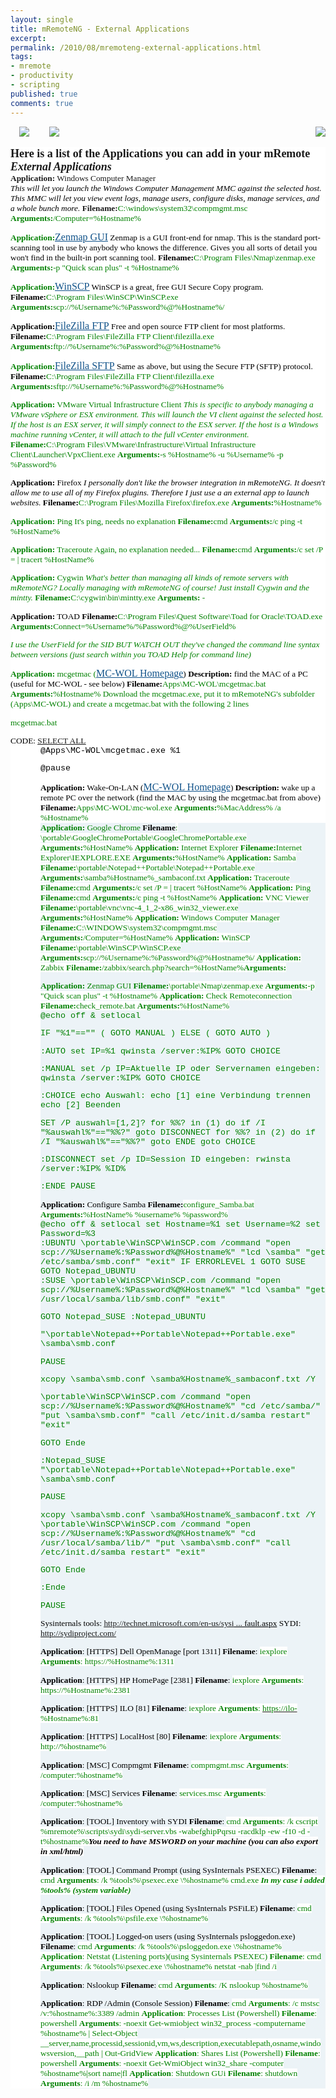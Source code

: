 ```yaml
---
layout: single
title: mRemoteNG - External Applications
excerpt: 
permalink: /2010/08/mremoteng-external-applications.html
tags: 
- mremote
- productivity
- scripting
published: true
comments: true
---
```

<a href="http://3.bp.blogspot.com/-17mc-8J-x7M/Ts6AUaM_buI/AAAAAAAA8L8/YkEsmdO2QaI/s1600/11-24-2011+12-30-22+PM.png" imageanchor="1" style="clear: right; float: right; margin-bottom: 1em; margin-left: 1em;"><img border="0" src="http://3.bp.blogspot.com/-17mc-8J-x7M/Ts6AUaM_buI/AAAAAAAA8L8/YkEsmdO2QaI/s1600/11-24-2011+12-30-22+PM.png" /></a><a href="http://4.bp.blogspot.com/-Dq_a6DzF4oQ/Ts6ARNbiV8I/AAAAAAAA8Ls/_w16t7MeGEI/s1600/11-24-2011+12-34-38+PM.png" imageanchor="1" style="margin-left: 1em; margin-right: 1em;"><img border="0" src="http://4.bp.blogspot.com/-Dq_a6DzF4oQ/Ts6ARNbiV8I/AAAAAAAA8Ls/_w16t7MeGEI/s1600/11-24-2011+12-34-38+PM.png" /></a>
<a href="http://2.bp.blogspot.com/-cICoHzD6UgA/Ts6ATya5lNI/AAAAAAAA8L0/Cwsyr20d3y4/s1600/11-24-2011+12-31-39+PM.png" imageanchor="1" style="margin-left: 1em; margin-right: 1em;"><img border="0" src="http://2.bp.blogspot.com/-cICoHzD6UgA/Ts6ATya5lNI/AAAAAAAA8L0/Cwsyr20d3y4/s1600/11-24-2011+12-31-39+PM.png" /></a>
<div class="MsoNormal" style="background: white; line-height: normal; margin: 0in 0in 10pt; mso-margin-bottom-alt: auto; mso-margin-top-alt: auto;"><span style="font-family: Trebuchet MS;"><b><span style="font-size: 10pt;"><span style="font-size: large;">Here is a list of the Applications you can add in your mRemote <i>External Applications</i></b><div class="MsoNormal" style="background: none repeat scroll 0% 0% white; line-height: normal; margin: 0in 0in 10pt;"><span style="font-family: Trebuchet MS;"><b><span style="font-size: 10pt;">Application:</b><span style="font-size: 10pt;"> Windows Computer Manager<i><span style="font-size: 10pt;"> </i><div class="MsoNormal" style="background: white; line-height: normal; margin: 0in 0in 10pt; mso-margin-bottom-alt: auto; mso-margin-top-alt: auto;"><i><span style="color: black; font-family: Trebuchet MS;"><span style="font-size: 10pt;">This will let you launch the Windows Computer Management MMC against the selected host. This MMC will let you view event logs, manage users, configure disks, manage services, and a whole bunch more. </i><span style="font-size: 10pt;">
<span style="font-family: Trebuchet MS;"><b>Filename:</b><span class="Style1Char"><span style="color: green; font-family: Lucida Console;">C:\windows\system32\compmgmt.msc
<span style="font-family: Trebuchet MS;"><b>Arguments:</b><span class="Style1Char"><span style="color: green; font-family: Lucida Console;">/Computer=%Hostname%<span style="font-size: 10pt;">

<span style="font-family: Trebuchet MS;"><b>Application:</b><a href="http://nmap.org/zenmap/"><span style="color: #105289; font-family: Trebuchet MS; font-size: 12pt;"><u>Zenmap GUI</u></a>
<span style="color: black; font-family: Trebuchet MS;"><span style="font-size: 10pt;">Zenmap is a GUI front-end for nmap. This is the standard port-scanning tool in use by anybody who knows the difference. Gives you all sorts of detail you won't find in the built-in port scanning tool.
<b>Filename:</b><span style="font-size: 10pt;"><span class="Style1Char"><span style="color: green; font-family: Lucida Console;">C:\Program Files\Nmap\zenmap.exe
<span style="font-family: Trebuchet MS;"><b>Arguments:</b><span class="Style1Char"><span style="color: green; font-family: Lucida Console;">-p "Quick scan plus" -t %Hostname%<span style="font-size: 10pt;">

<span style="font-family: Trebuchet MS;"><b>Application:</b><a href="http://winscp.net/eng/download.php"><span style="color: #105289; font-family: Trebuchet MS; font-size: 12pt;"><u>WinSCP</u></a>
<span style="color: black; font-family: Trebuchet MS;"><span style="font-size: 10pt;">WinSCP is a great, free GUI Secure Copy program.
<b>Filename:</b><span style="font-size: 10pt;"><span class="Style1Char"><span style="color: green; font-family: Lucida Console;">C:\Program Files\WinSCP\WinSCP.exe
<span style="font-family: Trebuchet MS;"><b>Arguments:</b><span class="Style1Char"><span style="color: green; font-family: Lucida Console;">scp://%Username%:%Password%@%Hostname%/<span style="font-family: Trebuchet MS;"><i></i><div class="MsoNormal" style="background: white; line-height: normal; margin: 0in 0in 10pt; mso-margin-bottom-alt: auto; mso-margin-top-alt: auto;"><b><span style="color: black; font-family: Trebuchet MS; font-size: 10pt;">Application:</b><span style="color: black; font-family: Trebuchet MS; font-size: 10pt;"><a href="http://filezilla-project.org/download.php"><span style="color: #105289; font-family: Trebuchet MS; font-size: 12pt;"><u>FileZilla FTP</u></a>
<span style="color: black; font-family: Trebuchet MS;"><span style="font-size: 10pt;">Free and open source FTP client for most platforms.
<b>Filename:</b><span style="font-size: 10pt;"><span class="Style1Char"><span style="color: green; font-family: Lucida Console;">C:\Program Files\FileZilla FTP Client\filezilla.exe
<span style="font-family: Trebuchet MS;"><b>Arguments:</b><span class="Style1Char"><span style="color: green; font-family: Lucida Console;">ftp://%Username%:%Password%@%Hostname%<span style="font-size: 10pt;">

<span style="font-family: Trebuchet MS;"><b>Application:</b><a href="http://filezilla-project.org/download.php"><span style="color: #105289; font-family: Trebuchet MS; font-size: 12pt;"><u>FileZilla SFTP</u></a>
<span style="color: black; font-family: Trebuchet MS;"><span style="font-size: 10pt;">Same as above, but using the Secure FTP (SFTP) protocol.
<b>Filename:</b><span style="font-size: 10pt;"><span class="Style1Char"><span style="color: green; font-family: Lucida Console;">C:\Program Files\FileZilla FTP Client\filezilla.exe
<span style="font-family: Trebuchet MS;"><b>Arguments:</b><span class="Style1Char"><span style="color: green; font-family: Lucida Console;">sftp://%Username%:%Password%@%Hostname%

<span style="font-family: Trebuchet MS;"><b>Application:</b> VMware Virtual Infrastructure Client
<i>This is specific to anybody managing a VMware vSphere or ESX environment. This will launch the VI client against the selected host. If the host is an ESX server, it will simply connect to the ESX server. If the host is a Windows machine running vCenter, it will attach to the full vCenter environment.</i>
<b>Filename:</b><span class="Style1Char"><span style="color: green; font-family: Lucida Console;">C:\Program Files\VMware\Infrastructure\Virtual Infrastructure Client\Launcher\VpxClient.exe
<span style="font-family: Trebuchet MS;"><b>Arguments:</b><span class="Style1Char"><span style="font-family: Lucida Console;">-s %Hostname% -u %Username% -p %Password%<div class="MsoNormal" style="background: white; line-height: normal; margin: 0in 0in 0pt;">
<div class="MsoNormal" style="background: white; line-height: normal; margin: 0in 0in 0pt;"><b><span style="color: black; font-family: Trebuchet MS;"><span style="font-size: 10pt;">Application:</b><span style="font-size: 10pt;"><span style="color: black; font-family: Trebuchet MS;"> Firefox
<i>I personally don't like the browser integration in mRemoteNG. It doesn't allow me to use all of my Firefox plugins. Therefore I just use a an external app to launch websites.</i>
<b>Filename:</b><span class="Style1Char"><span style="color: green; font-family: Lucida Console;">C:\Program Files\Mozilla Firefox\firefox.exe
<span style="font-family: Trebuchet MS;"><b>Arguments:</b><span class="Style1Char"><span style="color: green; font-family: Lucida Console;">%Hostname%

<span style="font-family: Trebuchet MS;"><b>Application:</b> Ping
It's ping, needs no explanation
<b>Filename:</b><span class="Style1Char"><span style="color: green; font-family: Lucida Console;">cmd
<span style="font-family: Trebuchet MS;"><b>Arguments:</b><span class="Style1Char"><span style="color: green; font-family: Lucida Console;">/c ping -t %HostName%

<span style="font-family: Trebuchet MS;"><b>Application:</b> Traceroute
Again, no explanation needed...
<b>Filename:</b><span class="Style1Char"><span style="color: green; font-family: Lucida Console;">cmd
<span style="font-family: Trebuchet MS;"><b>Arguments:</b><span class="Style1Char"><span style="color: green; font-family: Lucida Console;">/c set /P = | tracert %HostName%

<span style="font-family: Trebuchet MS;"><b>Application:</b> Cygwin
<i>What's better than managing all kinds of remote servers with mRemoteNG? Locally managing with mRemoteNG of course! Just install Cygwin and the mintty.</i>
<b>Filename:</b><span class="Style1Char"><span style="color: green; font-family: Lucida Console;">C:\cygwin\bin\mintty.exe<span style="font-size: 10pt;">
<span style="font-family: Trebuchet MS;"><span style="font-size: 10pt;"><b>Arguments:</b> -<div class="MsoNormal" style="background: white; line-height: normal; margin: 0in 0in 0pt;"><b><span style="color: black; font-family: Trebuchet MS;"><span style="font-size: 10pt;">Application:</b><span style="font-size: 10pt;"><span style="color: black; font-family: Trebuchet MS;"> TOAD
<b>Filename:</b><span class="Style1Char"><span style="color: green; font-family: Lucida Console;">C:\Program Files\Quest Software\Toad for Oracle\TOAD.exe
<span style="font-family: Trebuchet MS;"><b>Arguments:</b><span class="Style1Char"><span style="color: green; font-family: Lucida Console;">Connect=%Username%/%Password%@%UserField%<span style="font-size: 10pt;">

<span style="font-family: Trebuchet MS;"><i>I use the UserField for the SID</i>
<i>BUT WATCH OUT they've changed the command line syntax between versions (just search within you TOAD Help for command line)</i>

<b>Application:</b> mcgetmac (<a href="http://www.matcode.com/wol.htm"><span style="color: #105289; font-family: Trebuchet MS; font-size: 12pt;"><u>MC-WOL Homepage</u></a><span style="color: black; font-family: Trebuchet MS;"><span style="font-size: 10pt;">)
<b>Description:</b> find the MAC of a PC (useful for MC-WOL - see below)
<b>Filename:</b><span style="font-size: 10pt;"><span class="Style1Char"><span style="color: green; font-family: Lucida Console;">Apps\MC-WOL\mcgetmac.bat
<span style="font-family: Trebuchet MS;"><b>Arguments:</b><span class="Style1Char"><span style="color: green; font-family: Lucida Console;">%Hostname%<span style="font-size: 10pt;">
<span style="font-family: Trebuchet MS;">Download the mcgetmac.exe, put it to mRemoteNG's subfolder (Apps\MC-WOL) and create a mcgetmac.bat with the following 2 lines

mcgetmac.bat<div class="MsoNormal" style="background: white; line-height: normal; margin: 0in 0in 0pt;"><span style="color: black; font-family: Trebuchet MS; font-size: 10pt;">CODE: <a href="http://forum.mremoteng.org/viewtopic.php?f=3&amp;t=82"><span style="font-family: Trebuchet MS;"><u>SELECT ALL</u></a><div class="MsoNormal" style="background: white; line-height: normal; margin: 0in 0in 0pt 0.5in;"><span style="font-family: Courier New;">@Apps\MC-WOL\mcgetmac.exe %1

@pause<div class="MsoNormal" style="background: white; line-height: normal; margin: 0in 0in 10pt; mso-margin-bottom-alt: auto; mso-margin-top-alt: auto;"><b><span style="color: black; font-family: Trebuchet MS; font-size: 10pt;">Application:</b><span style="color: black; font-family: Trebuchet MS; font-size: 10pt;"> Wake-On-LAN (<a href="http://www.matcode.com/wol.htm"><span style="color: #105289; font-family: Trebuchet MS; font-size: 12pt;"><u>MC-WOL Homepage</u></a><span style="color: black; font-family: Trebuchet MS;"><span style="font-size: 10pt;">)
<b>Description:</b> wake up a remote PC over the network (find the MAC by using the mcgetmac.bat from above)
<b>Filename:</b><span style="font-size: 10pt;"><span class="Style1Char"><span style="color: green; font-family: Lucida Console;">Apps\MC-WOL\mc-wol.exe
<span style="font-family: Trebuchet MS;"><b>Arguments:</b><span class="Style1Char"><span style="font-family: Lucida Console;">%MacAddress% /a %Hostname%<div class="MsoNormal" style="background: #ecf3f7; line-height: normal; margin: 0in 0in 0pt;"><span style="font-family: Trebuchet MS;"><b><span style="font-size: 10pt;">Application:</b><span style="font-size: 10pt;"> Google Chrome<span style="font-size: 10pt;">
<b><span style="color: black; font-family: Trebuchet MS;">Filename</b><span class="Style1Char"><span style="background-color: white; color: green; font-family: Lucida Console;">: \portable\GoogleChromePortable\GoogleChromePortable.exe
<span style="font-family: Trebuchet MS;"><b>Arguments:</b><span class="Style1Char"><span style="background-color: white; color: green; font-family: Lucida Console;">%HostName%
<span style="font-family: Trebuchet MS;"><b>Application:</b> Internet Explorer
<span style="font-family: Trebuchet MS;"><b>Filename:</b><span class="Style1Char"><span style="background-color: white; color: green; font-family: Lucida Console;">Internet Explorer\IEXPLORE.EXE
<span style="font-family: Trebuchet MS;"><b>Arguments:</b><span class="Style1Char"><span style="background-color: white; color: green; font-family: Lucida Console;">%HostName%
<span style="font-family: Trebuchet MS;"><b>Application:</b> Samba
<span style="font-family: Trebuchet MS;"><b>Filename:</b><span class="Style1Char"><span style="background-color: white; color: green; font-family: Lucida Console;">\portable\Notepad++Portable\Notepad++Portable.exe
<span style="font-family: Trebuchet MS;"><b>Arguments:</b><span class="Style1Char"><span style="background-color: white; color: green; font-family: Lucida Console;">\samba\%Hostname%_sambaconf.txt
<span style="font-family: Trebuchet MS;"><b>Application:</b> Traceroute
<span style="font-family: Trebuchet MS;"><b>Filename:</b><span class="Style1Char"><span style="background-color: white; color: green; font-family: Lucida Console;">cmd
<span style="font-family: Trebuchet MS;"><b>Arguments:</b><span class="Style1Char"><span style="background-color: white; color: green; font-family: Lucida Console;">/c set /P = | tracert %HostName%
<span style="font-family: Trebuchet MS;"><b>Application:</b> Ping
<span style="font-family: Trebuchet MS;"><b>Filename:</b><span class="Style1Char"><span style="background-color: white; color: green; font-family: Lucida Console;">cmd
<span style="font-family: Trebuchet MS;"><b>Arguments:</b><span class="Style1Char"><span style="background-color: white; color: green; font-family: Lucida Console;">/c ping -t %HostName%
<span style="font-family: Trebuchet MS;"><b>Application:</b> VNC Viewer
<span style="font-family: Trebuchet MS;"><b>Filename:</b><span class="Style1Char"><span style="background-color: white; color: green; font-family: Lucida Console;">\portable\vnc\vnc-4_1_2-x86_win32_viewer.exe
<span style="font-family: Trebuchet MS;"><b>Arguments:</b><span class="Style1Char"><span style="background-color: white; color: green; font-family: Lucida Console;">%HostName%
<span style="font-family: Trebuchet MS;"><b>Application:</b> Windows Computer Manager
<span style="font-family: Trebuchet MS;"><b>Filename:</b><span class="Style1Char"><span style="background-color: white; color: green; font-family: Lucida Console;">C:\WINDOWS\system32\compmgmt.msc
<span style="font-family: Trebuchet MS;"><b>Arguments:</b><span class="Style1Char"><span style="background-color: white; color: green; font-family: Lucida Console;">/Computer=%HostName%
<span style="font-family: Trebuchet MS;"><b>Application:</b> WinSCP
<span style="font-family: Trebuchet MS;"><b>Filename:</b><span class="Style1Char"><span style="background-color: white; color: green; font-family: Lucida Console;">\portable\WinSCP\WinSCP.exe
<span style="font-family: Trebuchet MS;"><b>Arguments:</b><span class="Style1Char"><span style="background-color: white; color: green; font-family: Lucida Console;">scp://%Username%:%Password%@%Hostname%/
<span style="font-family: Trebuchet MS;"><b>Application:</b> Zabbix
<span style="font-family: Trebuchet MS;"><b>Filename:</b><span class="Style1Char"><span style="background-color: white; color: green; font-family: Lucida Console;">/zabbix/search.php?search=%HostName%<b><span style="font-family: Trebuchet MS;">Arguments: </b><div class="MsoNormal" style="background: #ecf3f7; line-height: normal; margin: 0in 0in 0pt;">
<div class="MsoNormal" style="background: #ecf3f7; line-height: normal; margin: 0in 0in 0pt;"><span style="font-family: Trebuchet MS;"><b><span style="font-size: 10pt;">Application:</b><span style="font-size: 10pt;"> Zenmap GUI<span style="font-size: 10pt;">
<span style="font-family: Trebuchet MS;"><b>Filename:</b><span class="Style1Char"><span style="background-color: white; color: green; font-family: Lucida Console;">\portable\Nmap\zenmap.exe
<span style="font-family: Trebuchet MS;"><b>Arguments:</b><span class="Style1Char"><span style="background-color: white; color: green; font-family: Lucida Console;">-p "Quick scan plus" -t %Hostname%
<span style="font-family: Trebuchet MS;"><b>Application:</b> Check Remoteconnection
<span style="font-family: Trebuchet MS;"><b>Filename:</b><span class="Style1Char"><span style="background-color: white; color: green; font-family: Lucida Console;">check_remote.bat
<span style="font-family: Trebuchet MS;"><b>Arguments:</b><span class="Style1Char"><span style="font-family: Lucida Console;"><span style="background-color: white; color: green; font-size: 10pt;">%HostName%<div class="MsoNormal" style="background: #ecf3f7; line-height: normal; margin: 0in 0in 0pt;">
<div class="MsoNormal" style="background: #ecf3f7; line-height: normal; margin: 0in 0in 0pt;"><span style="font-family: Courier New;">@echo off &amp; setlocal

IF "%1"=="" (
GOTO MANUAL
) ELSE (
GOTO AUTO
)

:AUTO
set IP=%1
qwinsta /server:%IP%
GOTO CHOICE

:MANUAL
set /p IP=Aktuelle IP oder Servernamen eingeben: 
qwinsta /server:%IP%
GOTO CHOICE

:CHOICE
echo Auswahl:
echo [1] eine Verbindung trennen
echo [2] Beenden

SET /P auswahl=[1,2]?
for %%? in (1) do if /I "%auswahl%"=="%%?" goto DISCONNECT
for %%? in (2) do if /I "%auswahl%"=="%%?" goto ENDE
goto CHOICE

:DISCONNECT
set /p ID=Session ID eingeben:
rwinsta /server:%IP% %ID%

:ENDE
PAUSE<div class="MsoNormal" style="background: #ecf3f7; line-height: normal; margin: 0in 0in 0pt;">
<div class="MsoNormal" style="background: #ecf3f7; line-height: normal; margin: 0in 0in 0pt;"><b><span style="color: black; font-family: Trebuchet MS;"><span style="font-size: 10pt;">Application:</b><span style="font-size: 10pt;"><span style="color: black; font-family: Trebuchet MS;"> Configure Samba
<b>Filename:</b><span class="Style1Char"><span style="background-color: white; color: green; font-family: Lucida Console;">configure_Samba.bat
<span style="font-family: Trebuchet MS;"><b>Arguments:</b><span class="Style1Char"><span style="font-family: Lucida Console;"><span style="background-color: white; color: green; font-size: 10pt;">%HostName% %username% %password%<div class="MsoNormal" style="background: #ecf3f7; line-height: normal; margin: 0in 0in 0pt;">
<div class="MsoNormal" style="background: #ecf3f7; line-height: normal; margin: 0in 0in 0pt;"><span style="font-family: Courier New;">@echo off &amp; setlocal
set Hostname=%1
set Username=%2
set Password=%3<div class="MsoNormal" style="background: #ecf3f7; line-height: normal; margin: 0in 0in 0pt;"><span style="font-family: Courier New;">:UBUNTU
\portable\WinSCP\WinSCP.com /command "open scp://%Username%:%Password%@%Hostname%" "lcd \samba" "get /etc/samba/smb.conf" "exit"
IF ERRORLEVEL 1 GOTO SUSE
GOTO Notepad_UBUNTU<div class="MsoNormal" style="background: #ecf3f7; line-height: normal; margin: 0in 0in 10pt; mso-margin-bottom-alt: auto; mso-margin-top-alt: auto;"><span style="font-family: Courier New;">:SUSE
\portable\WinSCP\WinSCP.com /command "open scp://%Username%:%Password%@%Hostname%" "lcd \samba" "get /usr/local/samba/lib/smb.conf" "exit"

GOTO Notepad_SUSE
:Notepad_UBUNTU

"\portable\Notepad++Portable\Notepad++Portable.exe" \samba\smb.conf

PAUSE

xcopy \samba\smb.conf \samba\%Hostname%_sambaconf.txt /Y

\portable\WinSCP\WinSCP.com /command "open scp://%Username%:%Password%@%Hostname%" "cd /etc/samba/" "put \samba\smb.conf" "call /etc/init.d/samba restart" "exit"

GOTO Ende<div class="MsoNormal" style="background: #ecf3f7; line-height: normal; margin: 0in 0in 10pt; mso-margin-bottom-alt: auto; mso-margin-top-alt: auto;"><span style="font-family: Courier New;">:Notepad_SUSE
"\portable\Notepad++Portable\Notepad++Portable.exe" \samba\smb.conf

PAUSE

xcopy \samba\smb.conf \samba\%Hostname%_sambaconf.txt /Y
\portable\WinSCP\WinSCP.com /command "open scp://%Username%:%Password%@%Hostname%" "cd /usr/local/samba/lib/" "put \samba\smb.conf" "call /etc/init.d/samba restart" "exit"

GOTO Ende<div class="MsoNormal" style="background: #ecf3f7; line-height: normal; margin: 0in 0in 10pt; mso-margin-bottom-alt: auto; mso-margin-top-alt: auto;"><span style="font-family: Courier New;">:Ende

PAUSE<div class="MsoNormal" style="background: #ecf3f7; line-height: normal; margin: 0in 0in 3pt;"><span style="color: black; font-family: Trebuchet MS;"><span style="font-size: 10pt;">Sysinternals tools: <span style="font-size: 10pt;"><a href="http://technet.microsoft.com/en-us/sysinternals/default.aspx"><span style="color: #105289; font-family: Trebuchet MS;"><u>http://technet.microsoft.com/en-us/sysi ... fault.aspx</u></a>
<span style="color: black; font-family: Trebuchet MS;">SYDI: <a href="http://sydiproject.com/"><span style="color: #105289; font-family: Trebuchet MS;"><u>http://sydiproject.com/</u></a>

<span style="font-family: Trebuchet MS;"><b>Application</b>: [HTTPS] Dell OpenManage [port 1311]
<b>Filename</b>: <span style="font-size: 10pt;"><span class="Style1Char"><span style="background-color: white; color: green; font-family: Lucida Console;">iexplore
<span style="font-family: Trebuchet MS;"><b>Arguments</b>: <span class="Style1Char"><span style="background-color: white; color: green; font-family: Lucida Console;">https://%Hostname%:1311

<span style="font-family: Trebuchet MS;"><b>Application</b>: [HTTPS] HP HomePage [2381]
<b>Filename</b>: <span class="Style1Char"><span style="background-color: white; color: green; font-family: Lucida Console;">iexplore
<span style="font-family: Trebuchet MS;"><b>Arguments</b>: <span class="Style1Char"><span style="background-color: white; color: green; font-family: Lucida Console;">https://%Hostname%:2381

<span style="font-family: Trebuchet MS;"><b>Application</b>: [HTTPS] ILO [81]
<b>Filename</b>: <span class="Style1Char"><span style="background-color: white; color: green; font-family: Lucida Console;">iexplore
<span style="font-family: Trebuchet MS;"><b>Arguments</b>: <span class="Style1Char"><a href="https://ilo-/"><span style="background-color: white; color: green; font-family: Lucida Console;">https://ilo-</a><span style="background-color: white; color: green; font-family: Lucida Console;">%Hostname%:81

<span style="font-family: Trebuchet MS;"><b>Application</b>: [HTTPS] LocalHost [80]
<b>Filename</b>: <span class="Style1Char"><span style="background-color: white; color: green; font-family: Lucida Console;">iexplore
<span style="font-family: Trebuchet MS;"><b>Arguments</b>: <span class="Style1Char"><span style="background-color: white; color: green; font-family: Lucida Console;">http://%hostname%

<span style="font-family: Trebuchet MS;"><b>Application</b>: [MSC] Compmgmt
<b>Filename</b>: <span class="Style1Char"><span style="background-color: white; color: green; font-family: Lucida Console;">compmgmt.msc
<span style="font-family: Trebuchet MS;"><b>Arguments</b>: <span class="Style1Char"><span style="background-color: white; color: green; font-family: Lucida Console;">/computer:%hostname%

<span style="font-family: Trebuchet MS;"><b>Application</b>: [MSC] Services
<b>Filename</b>: <span class="Style1Char"><span style="background-color: white; color: green; font-family: Lucida Console;">services.msc
<span style="font-family: Trebuchet MS;"><b>Arguments</b>: <span class="Style1Char"><span style="background-color: white; color: green; font-family: Lucida Console;">/computer:%hostname%

<span style="font-family: Trebuchet MS;"><b>Application</b>: [TOOL] Inventory with SYDI
<b>Filename</b>: <span class="Style1Char"><span style="background-color: white; color: green; font-family: Lucida Console;">cmd
<span style="font-family: Trebuchet MS;"><b>Arguments</b>: <span class="Style1Char"><span style="background-color: white; color: green; font-family: Lucida Console;">/k cscript %mremote%\scripts\sydi\sydi-server.vbs -wabefghipPqrsu -racdklp -ew -f10 -d -t%hostname%<b><i><span style="color: black; font-family: Trebuchet MS;">You need to have MSWORD on your machine (you can also export in xml/html)</i></b>

<span style="font-family: Trebuchet MS;"><b>Application</b>: [TOOL] Command Prompt (using SysInternals PSEXEC)
<b>Filename</b>: <span class="Style1Char"><span style="background-color: white; color: green; font-family: Lucida Console;">cmd
<span style="font-family: Trebuchet MS;"><b>Arguments</b>: <span class="Style1Char"><span style="background-color: white; color: green; font-family: Lucida Console;">/k %tools%\psexec.exe \\%hostname% cmd.exe
<span style="font-family: Trebuchet MS;"><b><i>In my case i added %tools% (system variable)</i></b>

<b>Application</b>: [TOOL] Files Opened (using SysInternals PSFiLE)
<b>Filename</b>: <span class="Style1Char"><span style="background-color: white; color: green; font-family: Lucida Console;">cmd
<span style="font-family: Trebuchet MS;"><b>Arguments</b>: <span class="Style1Char"><span style="background-color: white; color: green; font-family: Lucida Console;">/k %tools%\psfile.exe \\%hostname%

<span style="font-family: Trebuchet MS;"><b>Application</b>: [TOOL] Logged-on users (using SysInternals psloggedon.exe)
<b>Filename</b>: <span class="Style1Char"><span style="background-color: white; color: green; font-family: Lucida Console;">cmd
<span style="font-family: Trebuchet MS;"><b>Arguments</b>: <span class="Style1Char"><span style="background-color: white; color: green; font-family: Lucida Console;">/k %tools%\psloggedon.exe \\%hostname%
<span style="font-family: Trebuchet MS;"><b>Application</b>: Netstat (Listening ports)(using Sysinternals PSEXEC)
<b>Filename</b>: <span class="Style1Char"><span style="background-color: white; color: green; font-family: Lucida Console;">cmd
<span style="font-family: Trebuchet MS;"><b>Arguments</b>: <span class="Style1Char"><span style="background-color: white; color: green; font-family: Lucida Console;">/k %tools%\psexec.exe \\%hostname% netstat -nab |find /i

<span style="font-family: Trebuchet MS;"><b>Application</b>: Nslookup
<b>Filename</b>: <span class="Style1Char"><span style="background-color: white; color: green; font-family: Lucida Console;">cmd
<span style="font-family: Trebuchet MS;"><b>Arguments</b>: <span class="Style1Char"><span style="background-color: white; color: green; font-family: Lucida Console;">/K nslookup %hostname%

<span style="font-family: Trebuchet MS;"><b>Application</b>: RDP /Admin (Console Session)
<b>Filename</b>: <span class="Style1Char"><span style="background-color: white; color: green; font-family: Lucida Console;">cmd
<span style="font-family: Trebuchet MS;"><b>Arguments</b>: <span class="Style1Char"><span style="background-color: white; color: green; font-family: Lucida Console;">/c mstsc /v:%hostname%:3389 /admin
<span style="font-family: Trebuchet MS;"><b>Application</b>: Processes List (Powershell)
<b>Filename</b>: <span class="Style1Char"><span style="background-color: white; color: green; font-family: Lucida Console;">powershell
<span style="font-family: Trebuchet MS;"><b>Arguments</b>: <span class="Style1Char"><span style="background-color: white; color: green; font-family: Lucida Console;">-noexit Get-wmiobject win32_process -computername %hostname% | Select-Object __server,name,processid,sessionid,vm,ws,description,executablepath,osname,windowsversion,__path | Out-GridView
<span style="font-family: Trebuchet MS;"><b>Application</b>: Shares List (Powershell)
<b>Filename</b>: <span class="Style1Char"><span style="background-color: white; color: green; font-family: Lucida Console;">powershell
<span style="font-family: Trebuchet MS;"><b>Arguments</b>: <span class="Style1Char"><span style="background-color: white; color: green; font-family: Lucida Console;">-noexit Get-WmiObject win32_share -computer %hostname%|sort name|fl
<span style="font-family: Trebuchet MS;"><b>Application</b>: Shutdown GUi
<b>Filename</b>: <span class="Style1Char"><span style="background-color: white; color: green; font-family: Lucida Console;">shutdown
<span style="font-family: Trebuchet MS;"><b>Arguments</b>: <span class="Style1Char"><span style="font-family: Lucida Console;"><span style="background-color: white; color: green; font-size: 10pt;">/i /m %hostname%<div class="MsoNormal" style="line-height: normal; margin: 0in 0in 10pt;">

